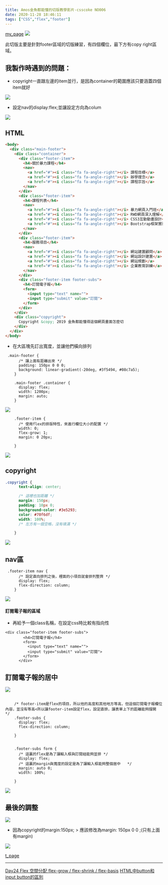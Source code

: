 ```yaml
---
title: Amos金魚都能懂的切版教學影片-csscoke NO006
date: 2020-11-28 18:46:11
tags: ["CSS","flex","footer"]
---
```


[my_page](https://eva813.github.io/my-projects/coke-NO006(v1).html)
![](https://i.imgur.com/tYapgm2.png)

此切版主要是針對footer區域的切版練習，有四個欄位，最下方有copy right區域。

## 我製作時遇到的問題：

* copyright一直跟左邊的item並行，是因為container的範圍應該只要涵蓋四個item就好

![](https://i.imgur.com/sU1bBXb.png)

* 設定nav的display:flex;並讓設定方向為colum

![](https://i.imgur.com/CYzhwHq.png)

## HTML

```html
<body>
  <div class="main-footer">
    <div class="container">
      <div class="footer-item">
        <h4>關於暴力課程</h4>
        <nav>
          <a href="#"><i class="fa fa-angle-right"></i> 課程目標</a>
          <a href="#"><i class="fa fa-angle-right"></i> 辦學理念</a>
          <a href="#"><i class="fa fa-angle-right"></i> 課程宗旨</a>
        </nav>
      </div>
      <div class="footer-item">
        <h4>課程列表</h4>
        <nav>
          <a href="#"><i class="fa fa-angle-right"></i> 暴力網頁入門班</a>
          <a href="#"><i class="fa fa-angle-right"></i> RWD網頁深入理解</a>
          <a href="#"><i class="fa fa-angle-right"></i> CSS3互動動畫設計</a>
          <a href="#"><i class="fa fa-angle-right"></i> Bootstrap框架實務</a>
        </nav>
      </div>
      <div class="footer-item">
        <h4>服務項目</h4>
        <nav>
          <a href="#"><i class="fa fa-angle-right"></i> 網站建置顧問</a>
          <a href="#"><i class="fa fa-angle-right"></i> 網站設計建置</a>
          <a href="#"><i class="fa fa-angle-right"></i> 網站規劃</a>
          <a href="#"><i class="fa fa-angle-right"></i> 企業教育訓練</a>
        </nav>
      </div>
      <div class="footer-item footer-subs">
        <h4>訂閱電子報</h4>
        <form>
          <input type="text" name="">
          <input type="submit" value="訂閱">
        </form>
      </div>
    </div>
    <div class="copyright">
      Copyright &copy; 2019 金魚都能懂得這個網頁畫面怎麼切
    </div>
  </div>
</body>
```

* 在大區塊先訂出寬度，並讓他們橫向排列

```css=
 .main-footer {
      /* 讓上面有距離出來 */
      padding: 150px 0 0 0;
      background: linear-gradient(-20deg, #3f5494, #08c7a5);
    }

    .main-footer .container {
      display: flex;
      width: 1200px;
      margin: auto;
    }

```

![](https://i.imgur.com/jVPxmCS.png)

```css=
    .footer-item {
      /* 使用flex的排版特性，來進行欄位大小的配置 */
      width: 0;
      flex-grow: 1;
      margin: 0 20px;

    }
```

![](https://i.imgur.com/vpFKfJ8.png)

## copyright

```css
.copyright {
      text-align: center;

      /* 這裡也加距離 */
      margin: 150px;
      padding: 10px 0;
      background-color: #3e5293;
      color: #70f6df;
      width: 100%;
      /* 左方有一個空格，沒有填滿 */

    }
```

![](https://i.imgur.com/vhMFqSF.png)

## nav區

```css=
 .footer-item nav {
      /* 設定直向排列之後，裡面的小項目就會排列整齊 */
      display: flex;
      flex-direction: column;
    }
```


![](https://i.imgur.com/8joRYrl.png)


#### 訂閱電子報的區域
* 再給予一個class名稱，在設定css時比較有指向性

```htmlembedded
<div class="footer-item footer-subs">
        <h4>訂閱電子報</h4>
        <form>
          <input type="text" name="">
          <input type="submit" value="訂閱">
        </form>
      </div>
```

## 訂閱電子報的居中

![](https://i.imgur.com/2PBp5rH.png)

```css=

    /* footer-item是flex的項目，所以他的高度和其他地方等高，但這個訂閱電子報欄位內容，並沒有等高<所以讓footer-item設定flex，設定直排，讓表單上下的距離能夠撐開 */
    .footer-subs {
      display: flex;
      flex-direction: column;

    }


    .footer-subs form {
      /* 這裏的flex是為了讓輸入框與訂閱紐能夠並排 */
      display: flex;
      /* 這裏的margin與寬度的設定是為了讓輸入框能夠整個居中   */
      margin: auto 0;
      width: 100%;

    }
```

![](https://i.imgur.com/NCJMKxk.png)


## 最後的調整

![](https://i.imgur.com/YRqfCso.png)

* 因為copyright的margin:150px; > 應該修改為margin: 150px 0 0 ;(只有上面有margin)

![](https://i.imgur.com/Rn0pOpz.png)


[t_page](https://eva813.github.io/my-projects/coke-NO006(v2).html)


---


[Day24 Flex 空間分配 flex-grow / flex-shrink / flex-basis](https://ithelp.ithome.com.tw/articles/10208741)
[HTML中button和input button的區別](https://www.itread01.com/content/1511769483.html)
